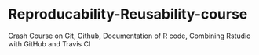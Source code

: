 # Reproducability-Reusability-course
Crash Course on Git, Github, Documentation of R code, Combining Rstudio with GitHub and Travis CI
